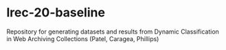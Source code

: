# lrec-20-baseline
Repository for generating datasets and results from Dynamic Classification in Web Archiving Collections (Patel, Caragea, Phillips)
